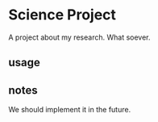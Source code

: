 # Science Project
A project about my research. What soever.
## usage

## notes
We should implement it in the future.
